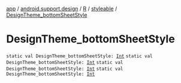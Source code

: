 [app](../../../index.md) / [android.support.design](../../index.md) / [R](../index.md) / [styleable](index.md) / [DesignTheme_bottomSheetStyle](.)

# DesignTheme_bottomSheetStyle

`static val DesignTheme_bottomSheetStyle: `[`Int`](https://kotlinlang.org/api/latest/jvm/stdlib/kotlin/-int/index.html)
`static val DesignTheme_bottomSheetStyle: `[`Int`](https://kotlinlang.org/api/latest/jvm/stdlib/kotlin/-int/index.html)
`static val DesignTheme_bottomSheetStyle: `[`Int`](https://kotlinlang.org/api/latest/jvm/stdlib/kotlin/-int/index.html)
`static val DesignTheme_bottomSheetStyle: `[`Int`](https://kotlinlang.org/api/latest/jvm/stdlib/kotlin/-int/index.html)